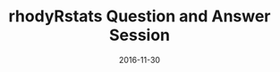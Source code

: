 ---
title: rhodyRstats Question and Answer Session
text: This is a questiona and answer session.  Bring a progamming issue you are working on or having trouble with or just show up to learn or help out.  We will get together in groups to work on these problems.  Also we will always have room for beginners and will make sure to have a group working on the basics.
link: 
eventlink: 
location: "URI,CBLS Building Room 252, Kingston, RI"
date: 2016-11-30 
publish: yes
---